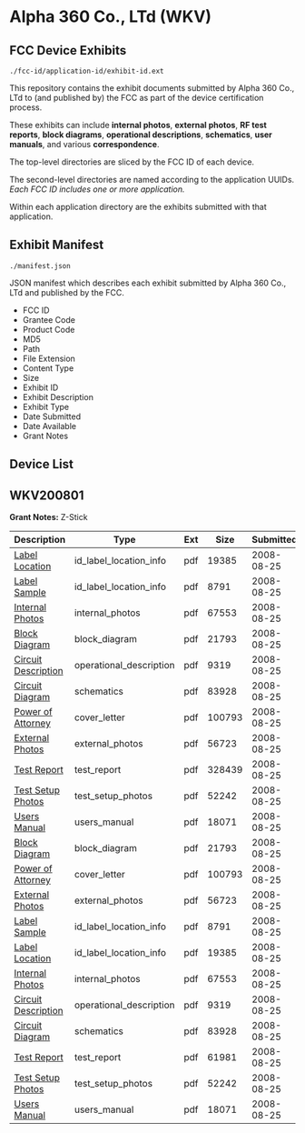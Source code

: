 # Alpha 360 Co., LTd (WKV)
## FCC Device Exhibits

```
./fcc-id/application-id/exhibit-id.ext
```

This repository contains the exhibit documents submitted by Alpha 360 Co., LTd to (and published by) the FCC as part of the device certification process.

These exhibits can include **internal photos**, **external photos**, **RF test reports**, **block diagrams**, **operational descriptions**, **schematics**, **user manuals**, and various **correspondence**.

The top-level directories are sliced by the FCC ID of each device.

The second-level directories are named according to the application UUIDs. *Each FCC ID includes one or more application.*

Within each application directory are the exhibits submitted with that application. 

## Exhibit Manifest

```
./manifest.json
```

JSON manifest which describes each exhibit submitted by Alpha 360 Co., LTd and published by the FCC.

- FCC ID
- Grantee Code
- Product Code
- MD5
- Path
- File Extension
- Content Type
- Size
- Exhibit ID
- Exhibit Description
- Exhibit Type
- Date Submitted
- Date Available
- Grant Notes

## Device List
## WKV200801
**Grant Notes:** Z-Stick

| Description | Type | Ext | Size | Submitted | Available |
| ----------- | ---- | --- | ---- | --------- | --------- |
| [Label Location](WKV200801/d4d91a5f2bb852776be67a5e510fbaec/989735.pdf) | id_label_location_info | pdf | 19385 | 2008-08-25 | 2008-08-25 |
| [Label Sample](WKV200801/d4d91a5f2bb852776be67a5e510fbaec/989734.pdf) | id_label_location_info | pdf | 8791 | 2008-08-25 | 2008-08-25 |
| [Internal Photos](WKV200801/d4d91a5f2bb852776be67a5e510fbaec/989737.pdf) | internal_photos | pdf | 67553 | 2008-08-25 | 2008-08-25 |
| [Block Diagram](WKV200801/d4d91a5f2bb852776be67a5e510fbaec/989730.pdf) | block_diagram | pdf | 21793 | 2008-08-25 | 2008-08-25 |
| [Circuit Description](WKV200801/d4d91a5f2bb852776be67a5e510fbaec/989731.pdf) | operational_description | pdf | 9319 | 2008-08-25 | 2008-08-25 |
| [Circuit Diagram](WKV200801/d4d91a5f2bb852776be67a5e510fbaec/989732.pdf) | schematics | pdf | 83928 | 2008-08-25 | 2008-08-25 |
| [Power of Attorney](WKV200801/d4d91a5f2bb852776be67a5e510fbaec/989738.pdf) | cover_letter | pdf | 100793 | 2008-08-25 | 2008-08-25 |
| [External Photos](WKV200801/d4d91a5f2bb852776be67a5e510fbaec/989733.pdf) | external_photos | pdf | 56723 | 2008-08-25 | 2008-08-25 |
| [Test Report](WKV200801/d4d91a5f2bb852776be67a5e510fbaec/989740.pdf) | test_report | pdf | 328439 | 2008-08-25 | 2008-08-25 |
| [Test Setup Photos](WKV200801/d4d91a5f2bb852776be67a5e510fbaec/989739.pdf) | test_setup_photos | pdf | 52242 | 2008-08-25 | 2008-08-25 |
| [Users Manual](WKV200801/d4d91a5f2bb852776be67a5e510fbaec/989736.pdf) | users_manual | pdf | 18071 | 2008-08-25 | 2008-08-25 |
| [Block Diagram](WKV200801/ee862be4f032c82b3dc69f3bacd67285/989730.pdf) | block_diagram | pdf | 21793 | 2008-08-25 | 2008-08-25 |
| [Power of Attorney](WKV200801/ee862be4f032c82b3dc69f3bacd67285/989738.pdf) | cover_letter | pdf | 100793 | 2008-08-25 | 2008-08-25 |
| [External Photos](WKV200801/ee862be4f032c82b3dc69f3bacd67285/989733.pdf) | external_photos | pdf | 56723 | 2008-08-25 | 2008-08-25 |
| [Label Sample](WKV200801/ee862be4f032c82b3dc69f3bacd67285/989734.pdf) | id_label_location_info | pdf | 8791 | 2008-08-25 | 2008-08-25 |
| [Label Location](WKV200801/ee862be4f032c82b3dc69f3bacd67285/989735.pdf) | id_label_location_info | pdf | 19385 | 2008-08-25 | 2008-08-25 |
| [Internal Photos](WKV200801/ee862be4f032c82b3dc69f3bacd67285/989737.pdf) | internal_photos | pdf | 67553 | 2008-08-25 | 2008-08-25 |
| [Circuit Description](WKV200801/ee862be4f032c82b3dc69f3bacd67285/989731.pdf) | operational_description | pdf | 9319 | 2008-08-25 | 2008-08-25 |
| [Circuit Diagram](WKV200801/ee862be4f032c82b3dc69f3bacd67285/989732.pdf) | schematics | pdf | 83928 | 2008-08-25 | 2008-08-25 |
| [Test Report](WKV200801/ee862be4f032c82b3dc69f3bacd67285/989729.pdf) | test_report | pdf | 61981 | 2008-08-25 | 2008-08-25 |
| [Test Setup Photos](WKV200801/ee862be4f032c82b3dc69f3bacd67285/989739.pdf) | test_setup_photos | pdf | 52242 | 2008-08-25 | 2008-08-25 |
| [Users Manual](WKV200801/ee862be4f032c82b3dc69f3bacd67285/989736.pdf) | users_manual | pdf | 18071 | 2008-08-25 | 2008-08-25 |
